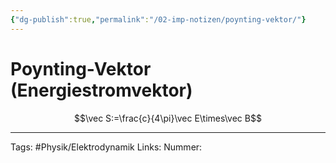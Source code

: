 ```yaml
---
{"dg-publish":true,"permalink":"/02-imp-notizen/poynting-vektor/"}
---
```


# Poynting-Vektor (Energiestromvektor)

$$\vec S:=\frac{c}{4\pi}\vec E\times\vec B$$



___
Tags: #Physik/Elektrodynamik 
Links: 
Nummer: